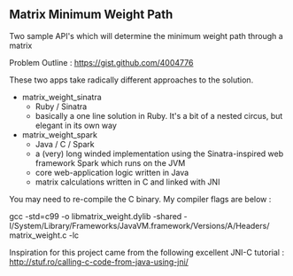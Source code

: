 ## Matrix Minimum Weight Path

Two sample API's which will determine the minimum weight path through a matrix

Problem Outline :
https://gist.github.com/4004776

These two apps take radically different approaches to the solution.

* matrix_weight_sinatra 
  * Ruby / Sinatra
  * basically a one line solution in Ruby. It's a bit of a nested circus, but elegant in its own way
* matrix_weight_spark
  * Java / C / Spark
  * a (very) long winded implementation using the Sinatra-inspired web framework Spark which runs on the JVM
  * core web-application logic written in Java
  * matrix calculations written in C and linked with JNI

You may need to re-compile the C binary. My compiler flags are below :

gcc -std=c99 -o libmatrix_weight.dylib -shared -I/System/Library/Frameworks/JavaVM.framework/Versions/A/Headers/ matrix_weight.c -lc

Inspiration for this project came from the following excellent JNI-C tutorial :
http://stuf.ro/calling-c-code-from-java-using-jni/

